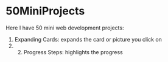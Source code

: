 # 50MiniProjects
Here I have 50 mini web development projects:
1) Expanding Cards: expands the card or picture you click on
2) 2) Progress Steps: highlights the progress
